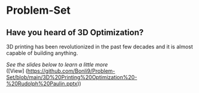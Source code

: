# Problem-Set
## **Have you heard of 3D Optimization?** <br>
3D printing has been revolutionized in the past few decades and it is almost capable of building anything.


*See the slides below to learn a little more* <br> ([View] (https://github.com/Bonli9/Problem-Set/blob/main/3D%20Printing%20Optimization%20-%20Rudolph%20Paulin.pptx))
